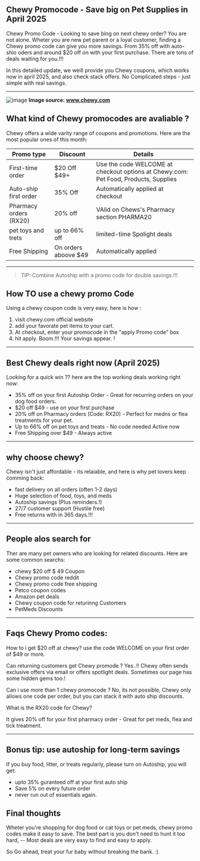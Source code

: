 ## Chewy Promocode - Save big on Pet Supplies in April 2025 

Chewy Promo Code - Looking to save bing on next chewy order?  You are not alone. Wheter you are new pet
parent or a loyal customer, finding a Chewy promo code can give you more savings. From 35% off with 
auto-shio oders and around $20 off on with your first purchase. There are tons of deals waiting for you.!!!

In this detailed update, we weill provide you Chewy coupons, which works now in april 2025, and also check
stack offers. No Complicated steps - just simple with real savings. 

----------

![image](https://github.com/user-attachments/assets/703e7896-da39-4627-a595-8057d4d43140) 
**Image source: www.chewy.com**


## What kind of Chewy promocodes are avaliable ?

Chewy offers a wide varity range of coupons and promotions. Here are the most popular ones of this 
month:

| Promo type             | Discount                | Details |
| ---------------------- | ----------------------- | ------- |
| First-time order       | $20 Off $49+           | Use the code WELCOME at checkout options at Chewy.com: Pet Food, Products, Supplies  |
| Auto-ship first order  | 35% Off                | Automatically applied at checkout |
| Pharmacy orders (RX20) | 20% off                | VAlid on Chews's Pharmacy section PHARMA20 |
| pet toys and trets     | up to 66% off          | limited-time Spolight deals |
| Free Shipping          | On orders aboove $49   | Automatically applied |

-----

> TIP: Combine Autoship with a promo code for double savings.!!!

## How TO use a chewy promo Code

Using a chewy coupon code is very easy, here is how :
1. visit chewy.com official website
2. add your favorate pet items to your cart.
3. At checkout, enter your promocode in the "apply Promo code" box
4. hit apply. Boom.!!! Your savings appear. !

-----

## Best Chewy deals right now (April 2025)

Looking for a quick win ?? here are the top working deals working right now:
* 35% off on your first Autoship Order - Great for recurring orders on your dog food orders.
* $20 off $49 - use on your first purchase
* 20% off on Pharmacy orders (Code: RX20) - Perfect for medns or flea treatments for your pet.
* Up to 66% off on pet toys and treats - No code needed Active now
* Free Shipping over $49 - Always active

------

## why choose chewy? 

Chewy isn't just affordable - its relaiable, and here is why pet lovers keep comming back:
* fast delivery on all orders (often 1-2 days)
* Huge selection of food, toys, and meds
* Autoship savings (Plus reminders.!)
* 27/7 customer support (Hustile free)
* Free returns with in 365 days.!!!

-------

## People alos search for 
Ther are many pet owners who are looking for related discounts. Here are some common searchs:

* chewy $20 off  $ 49 Coupon
* Chewy promo code reddit
* Chewy promo code free shipping
* Petco coupon codes
* Amazon pet deals
* Chewy coupon code for returinng Customers
* PetMeds Discounts

-----

## Faqs Chewy Promo codes:

How to i get $20 off at chewy?
use the code WELCOME on your first order of $49 or more.

Can returning customers get Chewy promode ?
Yes..!! Chewy often sends exclusive offers via email or offers spotlight deals. Sometimes our page has some hidden gems too.!

Can i use more than 1 chewy promocode ?
No, its not possible, Chewy only allows one code per order, but you can stack it with auto ship discounts.

What is the RX20 code for Chewy?

It gives 20% off for your first pharmacy order - Great for pet meds, flea and tick treatment.

----

## Bonus tip: use autoship for long-term savings

If you buy food, litter, or treats regularly, please turn on Autoship, you will get:

* upto 35% guranteed off at your first auto ship
* Save 5% on every future order
* never run out of essentials again.

## Final thoughts

Wheter you're shopping for dog food or cat toys or pet meds, chewy promo codes make it easy to save. The best part is you don't need to hunt it too hard, -- Most deals are very easy to find and easy to apply. 

So Go ahead, treat your fur baby without breaking the bank. :) 
